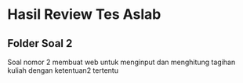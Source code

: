 ﻿# Hasil Review Tes Aslab 
## Folder Soal 2
Soal nomor 2 membuat web untuk menginput dan menghitung tagihan kuliah dengan ketentuan2 tertentu 
